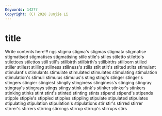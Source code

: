 ```yaml
---
Keywords: 14277
Copyright: (C) 2020 Junjie Li
---
```


# title

Write contents here!!!
ngs 
stigma 
stigma's 
stigmas 
stigmata
stigmatise 
stigmatised 
stigmatises 
stigmatising 
stile 
stile's 
stiles 
stiletto 
stiletto's 
stilettoes
stilettos 
still 
still's 
stillbirth 
stillbirth's 
stillbirths 
stillborn 
stilled 
stiller 
stillest
stilling 
stillness 
stillness's 
stills 
stilt 
stilt's 
stilted 
stilts 
stimulant 
stimulant's
stimulants 
stimulate 
stimulated 
stimulates 
stimulating 
stimulation 
stimulation's 
stimuli 
stimulus 
stimulus's
sting 
sting's 
stinger 
stinger's 
stingers 
stingier 
stingiest 
stingily 
stinginess 
stinginess's
stinging 
stingray 
stingray's 
stingrays 
stings 
stingy 
stink 
stink's 
stinker 
stinker's
stinkers 
stinking 
stinks 
stint 
stint's 
stinted 
stinting 
stints 
stipend 
stipend's
stipends 
stipple 
stipple's 
stippled 
stipples 
stippling 
stipulate 
stipulated 
stipulates 
stipulating
stipulation 
stipulation's 
stipulations 
stir 
stir's 
stirred 
stirrer 
stirrer's 
stirrers 
stirring
stirrings 
stirrup 
stirrup's 
stirrups 
stirs 

